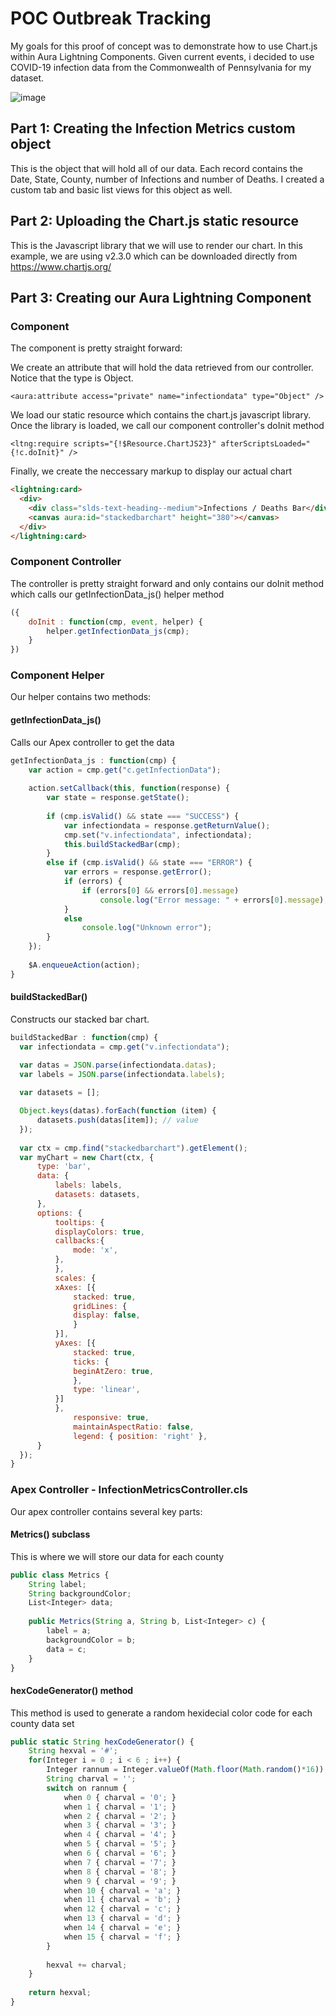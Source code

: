 # POC Outbreak Tracking

My goals for this proof of concept was to demonstrate how to use Chart.js within Aura Lightning Components.  Given current events, i decided to use COVID-19 infection data from the Commonwealth of Pennsylvania for my dataset.

![image](https://user-images.githubusercontent.com/1509672/77087221-3e2a4a00-69d9-11ea-8f85-5da916c8fc9f.png)

## Part 1: Creating the Infection Metrics custom object

This is the object that will hold all of our data.  Each record contains the Date, State, County, number of Infections and number of Deaths.  I created a custom tab and basic list views for this object as well.

## Part 2:  Uploading the Chart.js static resource

This is the Javascript library that we will use to render our chart.  In this example, we are using v2.3.0 which can be downloaded directly from https://www.chartjs.org/

## Part 3:  Creating our Aura Lightning Component

### Component

The component is pretty straight forward:  

We create an attribute that will hold the data retrieved from our controller.  Notice that the type is Object.
```
<aura:attribute access="private" name="infectiondata" type="Object" />
```

We load our static resource which contains the chart.js javascript library.  Once the library is loaded, we call our component controller's doInit method
```
<ltng:require scripts="{!$Resource.ChartJS23}" afterScriptsLoaded="{!c.doInit}" />
```

Finally, we create the neccessary markup to display our actual chart
```html
<lightning:card>
  <div>
    <div class="slds-text-heading--medium">Infections / Deaths Bar</div>
    <canvas aura:id="stackedbarchart" height="380"></canvas>
  </div>
</lightning:card>
```

### Component Controller
The controller is pretty straight forward and only contains our doInit method which calls our getInfectionData_js() helper method
```javascript
({
    doInit : function(cmp, event, helper) {
        helper.getInfectionData_js(cmp); 
    }
})
```


### Component Helper

Our helper contains two methods:

#### getInfectionData_js()
Calls our Apex controller to get the data 
```javascript
getInfectionData_js : function(cmp) {
    var action = cmp.get("c.getInfectionData");
    
    action.setCallback(this, function(response) {
        var state = response.getState();
        
        if (cmp.isValid() && state === "SUCCESS") {
            var infectiondata = response.getReturnValue();
            cmp.set("v.infectiondata", infectiondata);
            this.buildStackedBar(cmp);
        }
        else if (cmp.isValid() && state === "ERROR") {
            var errors = response.getError();
            if (errors) {
                if (errors[0] && errors[0].message)
                    console.log("Error message: " + errors[0].message);
            }
            else
                console.log("Unknown error");
        }
    });
    
    $A.enqueueAction(action);
}
```


#### buildStackedBar()
Constructs our stacked bar chart.
```javascript
buildStackedBar : function(cmp) {
  var infectiondata = cmp.get("v.infectiondata");

  var datas = JSON.parse(infectiondata.datas);
  var labels = JSON.parse(infectiondata.labels);
  
  var datasets = [];

  Object.keys(datas).forEach(function (item) {
      datasets.push(datas[item]); // value
  });
            
  var ctx = cmp.find("stackedbarchart").getElement();
  var myChart = new Chart(ctx, {
      type: 'bar',
      data: {
          labels: labels,
          datasets: datasets,
      },
      options: {
          tooltips: {
          displayColors: true,
          callbacks:{
              mode: 'x',
          },
          },
          scales: {
          xAxes: [{
              stacked: true,
              gridLines: {
              display: false,
              }
          }],
          yAxes: [{
              stacked: true,
              ticks: {
              beginAtZero: true,
              },
              type: 'linear',
          }]
          },
              responsive: true,
              maintainAspectRatio: false,
              legend: { position: 'right' },
      }
  });       
}
```

### Apex Controller - InfectionMetricsController.cls

Our apex controller contains several key parts:

#### Metrics() subclass
This is where we will store our data for each county
```javascript
public class Metrics {
    String label;
    String backgroundColor;
    List<Integer> data;
    
    public Metrics(String a, String b, List<Integer> c) {
        label = a;
        backgroundColor = b;
        data = c;
    } 
}
```

#### hexCodeGenerator() method
This method is used to generate a random hexidecial color code for each county data set
```javascript
public static String hexCodeGenerator() {
    String hexval = '#';
    for(Integer i = 0 ; i < 6 ; i++) {
        Integer rannum = Integer.valueOf(Math.floor(Math.random()*16));
        String charval = '';
        switch on rannum {
            when 0 { charval = '0'; }
            when 1 { charval = '1'; }
            when 2 { charval = '2'; }
            when 3 { charval = '3'; }
            when 4 { charval = '4'; }
            when 5 { charval = '5'; }
            when 6 { charval = '6'; }
            when 7 { charval = '7'; }
            when 8 { charval = '8'; }
            when 9 { charval = '9'; }
            when 10 { charval = 'a'; }
            when 11 { charval = 'b'; }
            when 12 { charval = 'c'; }
            when 13 { charval = 'd'; }
            when 14 { charval = 'e'; }
            when 15 { charval = 'f'; }
        }
        
        hexval += charval;
    }
    
    return hexval;
}
```
